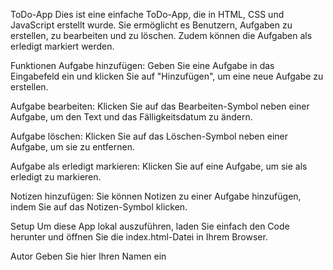 ToDo-App
Dies ist eine einfache ToDo-App, die in HTML, CSS und JavaScript erstellt wurde. Sie ermöglicht es Benutzern, Aufgaben zu erstellen, zu bearbeiten und zu löschen. Zudem können die Aufgaben als erledigt markiert werden.

Funktionen
Aufgabe hinzufügen: Geben Sie eine Aufgabe in das Eingabefeld ein und klicken Sie auf "Hinzufügen", um eine neue Aufgabe zu erstellen.

Aufgabe bearbeiten: Klicken Sie auf das Bearbeiten-Symbol neben einer Aufgabe, um den Text und das Fälligkeitsdatum zu ändern.

Aufgabe löschen: Klicken Sie auf das Löschen-Symbol neben einer Aufgabe, um sie zu entfernen.

Aufgabe als erledigt markieren: Klicken Sie auf eine Aufgabe, um sie als erledigt zu markieren.

Notizen hinzufügen: Sie können Notizen zu einer Aufgabe hinzufügen, indem Sie auf das Notizen-Symbol klicken.

Setup
Um diese App lokal auszuführen, laden Sie einfach den Code herunter und öffnen Sie die index.html-Datei in Ihrem Browser.

Autor
Geben Sie hier Ihren Namen ein
